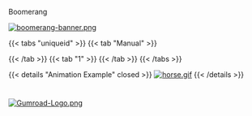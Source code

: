 Boomerang

[![boomerang-banner.png](https://i.postimg.cc/ZK7Pppf6/boomerang-banner.png)](https://postimg.cc/56zFMYWt)

{{< tabs "uniqueid" >}}
{{< tab "Manual" >}}

{{< /tab >}}
{{< tab "1" >}}
{{< /tab >}}
{{< /tabs >}}

{{< details "Animation Example" closed >}}
[![horse.gif](https://i.postimg.cc/qMYNpbDj/horse.gif)](https://postimg.cc/tY3q55jx)
{{< /details >}}
#
#
#
#
#
#
#


[![Gumroad-Logo.png](https://i.postimg.cc/FKZh0BKH/Gumroad-Logo.png)](https://postimg.cc/jWDVbvNp)
